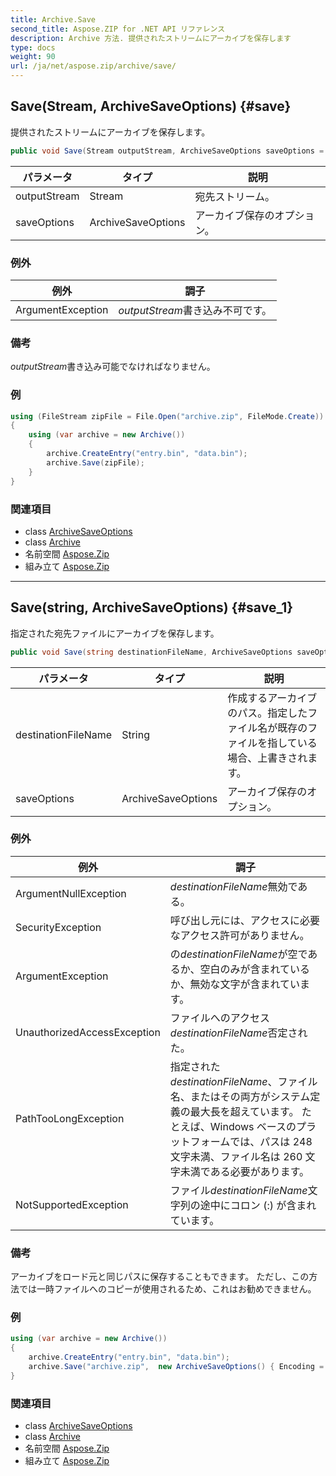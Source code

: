 ```yaml
---
title: Archive.Save
second_title: Aspose.ZIP for .NET API リファレンス
description: Archive 方法. 提供されたストリームにアーカイブを保存します
type: docs
weight: 90
url: /ja/net/aspose.zip/archive/save/
---
```

## Save(Stream, ArchiveSaveOptions) {#save}

提供されたストリームにアーカイブを保存します。

```csharp
public void Save(Stream outputStream, ArchiveSaveOptions saveOptions = null)
```

| パラメータ | タイプ | 説明 |
| --- | --- | --- |
| outputStream | Stream | 宛先ストリーム。 |
| saveOptions | ArchiveSaveOptions | アーカイブ保存のオプション。 |

### 例外

| 例外 | 調子 |
| --- | --- |
| ArgumentException | *outputStream*書き込み不可です。 |

### 備考

*outputStream*書き込み可能でなければなりません。

### 例

```csharp
using (FileStream zipFile = File.Open("archive.zip", FileMode.Create))
{
    using (var archive = new Archive())
    {
        archive.CreateEntry("entry.bin", "data.bin");
        archive.Save(zipFile);
    }
}
```

### 関連項目

* class [ArchiveSaveOptions](../../../aspose.zip.saving/archivesaveoptions/)
* class [Archive](../)
* 名前空間 [Aspose.Zip](../../archive/)
* 組み立て [Aspose.Zip](../../../)

---

## Save(string, ArchiveSaveOptions) {#save_1}

指定された宛先ファイルにアーカイブを保存します。

```csharp
public void Save(string destinationFileName, ArchiveSaveOptions saveOptions = null)
```

| パラメータ | タイプ | 説明 |
| --- | --- | --- |
| destinationFileName | String | 作成するアーカイブのパス。指定したファイル名が既存のファイルを指している場合、上書きされます。 |
| saveOptions | ArchiveSaveOptions | アーカイブ保存のオプション。 |

### 例外

| 例外 | 調子 |
| --- | --- |
| ArgumentNullException | *destinationFileName*無効である。 |
| SecurityException | 呼び出し元には、アクセスに必要なアクセス許可がありません。 |
| ArgumentException | の*destinationFileName*が空であるか、空白のみが含まれているか、無効な文字が含まれています。 |
| UnauthorizedAccessException | ファイルへのアクセス*destinationFileName*否定された。 |
| PathTooLongException | 指定された*destinationFileName*、ファイル名、またはその両方がシステム定義の最大長を超えています。 たとえば、Windows ベースのプラットフォームでは、パスは 248 文字未満、ファイル名は 260 文字未満である必要があります。 |
| NotSupportedException | ファイル*destinationFileName*文字列の途中にコロン (:) が含まれています。 |

### 備考

アーカイブをロード元と同じパスに保存することもできます。 ただし、この方法では一時ファイルへのコピーが使用されるため、これはお勧めできません。

### 例

```csharp
using (var archive = new Archive())
{
    archive.CreateEntry("entry.bin", "data.bin");
    archive.Save("archive.zip",  new ArchiveSaveOptions() { Encoding = Encoding.ASCII });
}
```

### 関連項目

* class [ArchiveSaveOptions](../../../aspose.zip.saving/archivesaveoptions/)
* class [Archive](../)
* 名前空間 [Aspose.Zip](../../archive/)
* 組み立て [Aspose.Zip](../../../)



